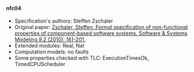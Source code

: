#### nfc04
- Specification's authors: Steffen Zschaler
- Original paper: <a href=https://link.springer.com/article/10.1007/s10270-009-0115-6>Zschaler, Steffen. Formal specification of non-functional properties of component-based software systems. Software & Systems Modeling 9.2 (2010): 161-201.</a>
- Extended modules: Real, Nat
- Computation models: no faults
- Some properties checked with TLC: ExecutionTimesOk, TimedCPUScheduler


